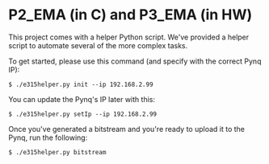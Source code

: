 # P2_EMA (in C) and P3_EMA (in HW)


This project comes with a helper Python script.  We've provided a helper script
to automate several of the more complex tasks.  

To get started, please use this command (and specify with the correct Pynq IP): 

```
$ ./e315helper.py init --ip 192.168.2.99
```

You can update the Pynq's IP later with this:

```
$ ./e315helper.py setIp --ip 192.168.2.99
```

Once you've generated a bitstream and you're ready to upload it to the Pynq, run the following:

```
$ ./e315helper.py bitstream 
```

